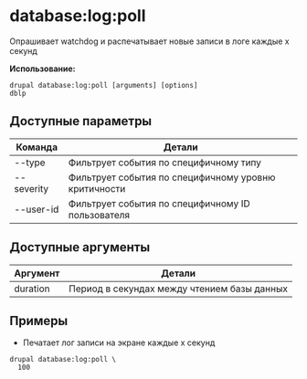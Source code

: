 # database:log:poll
Опрашивает watchdog и распечатывает новые записи в логе каждые x секунд

**Использование:**
```
drupal database:log:poll [arguments] [options]
dblp
```

## Доступные параметры
Команда | Детали
-------|-------------
--type | Фильтрует события по специфичному типу
--severity | Фильтрует события по специфичному уровню критичности
--user-id | Фильтрует события по специфичному ID пользователя

## Доступные аргументы
Аргумент | Детали
---------|-------------
duration | Период в секундах между чтением базы данных

## Примеры
* Печатает лог записи на экране каждые x секунд
```
drupal database:log:poll \
  100
```

